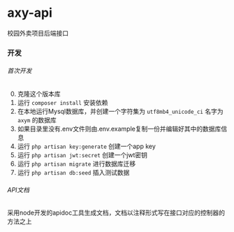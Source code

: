 axy-api
======
校园外卖项目后端接口

### 开发

###### 首次开发

 0. 克隆这个版本库
 0. 运行 `composer install` 安装依赖
 0. 在本地运行Mysql数据库，并创建一个字符集为 `utf8mb4_unicode_ci` 名字为 `axym` 的数据库
 0. 如果目录里没有.env文件则由.env.example复制一份并编辑好其中的数据库信息
 0. 运行 `php artisan key:generate` 创建一个app key
 0. 运行 `php artisan jwt:secret` 创建一个jwt密钥
 0. 运行 `php artisan migrate` 进行数据库迁移
 0. 运行 `php artisan db:seed` 插入测试数据

###### API文档

采用node开发的apidoc工具生成文档，文档以注释形式写在接口对应的控制器的方法之上

